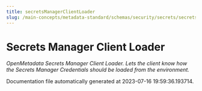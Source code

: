 ```yaml
---
title: secretsManagerClientLoader
slug: /main-concepts/metadata-standard/schemas/security/secrets/secretsmanagerclientloader
---
```


# Secrets Manager Client Loader

*OpenMetadata Secrets Manager Client Loader. Lets the client know how the Secrets Manager Credentials should be loaded from the environment.*



Documentation file automatically generated at 2023-07-16 19:59:36.193714.
